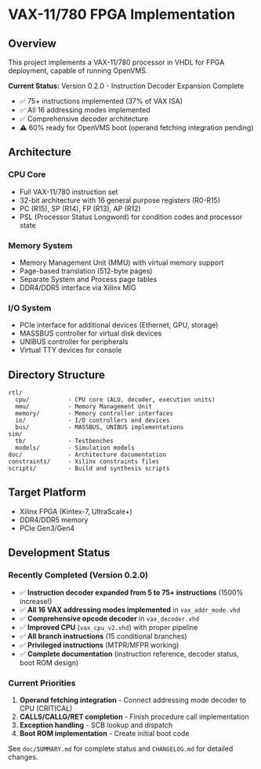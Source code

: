 # VAX-11/780 FPGA Implementation

## Overview
This project implements a VAX-11/780 processor in VHDL for FPGA deployment, capable of running OpenVMS.

**Current Status:** Version 0.2.0 - Instruction Decoder Expansion Complete
- ✅ 75+ instructions implemented (37% of VAX ISA)
- ✅ All 16 addressing modes implemented
- ✅ Comprehensive decoder architecture
- ⚠️ 60% ready for OpenVMS boot (operand fetching integration pending)

## Architecture

### CPU Core
- Full VAX-11/780 instruction set
- 32-bit architecture with 16 general purpose registers (R0-R15)
- PC (R15), SP (R14), FP (R13), AP (R12)
- PSL (Processor Status Longword) for condition codes and processor state

### Memory System
- Memory Management Unit (MMU) with virtual memory support
- Page-based translation (512-byte pages)
- Separate System and Process page tables
- DDR4/DDR5 interface via Xilinx MIG

### I/O System
- PCIe interface for additional devices (Ethernet, GPU, storage)
- MASSBUS controller for virtual disk devices
- UNIBUS controller for peripherals
- Virtual TTY devices for console

## Directory Structure

```
rtl/
  cpu/           - CPU core (ALU, decoder, execution units)
  mmu/           - Memory Management Unit
  memory/        - Memory controller interfaces
  io/            - I/O controllers and devices
  bus/           - MASSBUS, UNIBUS implementations
sim/
  tb/            - Testbenches
  models/        - Simulation models
doc/             - Architecture documentation
constraints/     - Xilinx constraints files
scripts/         - Build and synthesis scripts
```

## Target Platform
- Xilinx FPGA (Kintex-7, UltraScale+)
- DDR4/DDR5 memory
- PCIe Gen3/Gen4

## Development Status

### Recently Completed (Version 0.2.0)
- ✅ **Instruction decoder expanded from 5 to 75+ instructions** (1500% increase!)
- ✅ **All 16 VAX addressing modes implemented** in `vax_addr_mode.vhd`
- ✅ **Comprehensive opcode decoder** in `vax_decoder.vhd`
- ✅ **Improved CPU** (`vax_cpu_v2.vhd`) with proper pipeline
- ✅ **All branch instructions** (15 conditional branches)
- ✅ **Privileged instructions** (MTPR/MFPR working)
- ✅ **Complete documentation** (instruction reference, decoder status, boot ROM design)

### Current Priorities
1. **Operand fetching integration** - Connect addressing mode decoder to CPU (CRITICAL)
2. **CALLS/CALLG/RET completion** - Finish procedure call implementation
3. **Exception handling** - SCB lookup and dispatch
4. **Boot ROM implementation** - Create initial boot code

See `doc/SUMMARY.md` for complete status and `CHANGELOG.md` for detailed changes.
